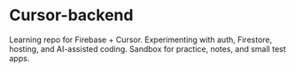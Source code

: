 # Cursor-backend
Learning repo for Firebase + Cursor. Experimenting with auth, Firestore, hosting, and AI-assisted coding. Sandbox for practice, notes, and small test apps.
